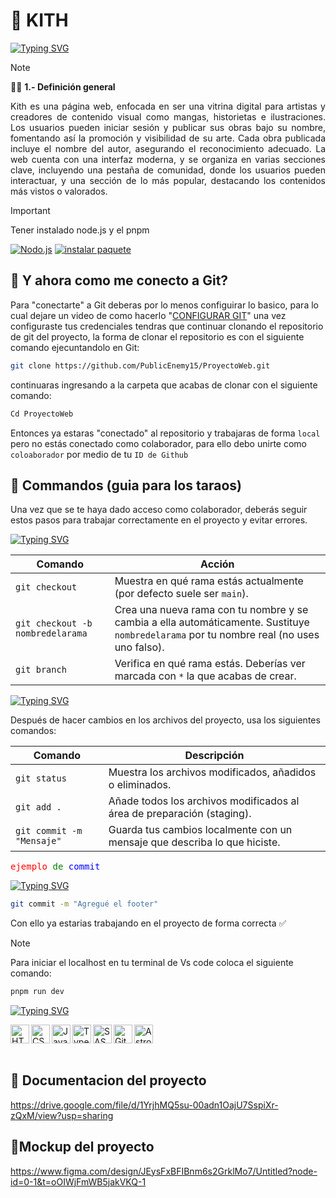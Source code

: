 # 🎲 KITH
<a href="https://git.io/typing-svg"><img src="https://readme-typing-svg.demolab.com?font=Nunito&weight=700&pause=1000&color=B63DEF&width=435&lines=PROYECTO+PARA+TALLER+WEB;DOCENTE%3A+JOSE+ANTONIO+ESPINAL+TEVES" alt="Typing SVG" /></a>

>[!NOTE]
> 🧑‍🚀 **1.- Definición general**
<p align="justify">
Kith es una página web, enfocada en ser una vitrina digital para artistas y creadores de contenido visual como mangas, historietas e ilustraciones. Los usuarios pueden iniciar sesión y publicar sus obras bajo su nombre, fomentando así la promoción y visibilidad de su arte. Cada obra publicada incluye el nombre del autor, asegurando el reconocimiento adecuado. La web cuenta con una interfaz moderna, y se organiza en varias secciones clave, incluyendo una pestaña de comunidad, donde los usuarios pueden interactuar, y una sección de lo más popular, destacando los contenidos más vistos o valorados.
</p>

>[!IMPORTANT]
>Tener instalado node.js y el pnpm
>
<a href="https://nodejs.org/" rel="nofollow"><img src="https://camo.githubusercontent.com/ab2f6071dd849b60b0ac1934c145fdd092baf9e69363d8c804abc6f00a0d5538/68747470733a2f2f637573746f6d2d69636f6e2d6261646765732e64656d6f6c61622e636f6d2f62616467652f2d4e6f64652e6a732d3333393933333f7374796c653d666f722d7468652d6261646765266c6f676f3d6e6f64652e6a73266c6f676f436f6c6f723d7768697465" alt="Nodo.js" data-canonical-src="https://custom-icon-badges.demolab.com/badge/-Node.js-339933?style=for-the-badge&amp;logo=node.js&amp;logoColor=white" style="max-width: 100%;"></a>
<a href="https://pnpm.io/installation" rel="nofollow"><img src="https://camo.githubusercontent.com/047d735a434305f169d2e737eed3491fb6b784396b7ca3ff6d6f9fe09c38b8a6/68747470733a2f2f637573746f6d2d69636f6e2d6261646765732e64656d6f6c61622e636f6d2f62616467652f2d496e7374616c6c2532305061636b6167652d676f6c643f7374796c653d666f722d7468652d6261646765266c6f676f3d7061636b616765266c6f676f436f6c6f723d626c61636b" alt="instalar paquete" data-canonical-src="https://custom-icon-badges.demolab.com/badge/-Install%20Package-gold?style=for-the-badge&amp;logo=package&amp;logoColor=black" style="max-width: 100%;"></a>

## 🧞 Y ahora como me conecto a Git?
<p dir="auto">Para "conectarte" a Git deberas por lo menos configuirar lo basico, para lo cual dejare un video de como hacerlo "<a href="https://youtu.be/VdGzPZ31ts8?si=Dqdt-xA1JGxn8-KS&t=502" rel="nofollow">CONFIGURAR GIT</a>" una vez configuraste tus credenciales tendras que continuar clonando el repositorio de git del proyecto, la forma de clonar el repositorio es con el siguiente comando ejecuntandolo en Git:</p>

```sh
git clone https://github.com/PublicEnemy15/ProyectoWeb.git
```
continuaras ingresando a la carpeta que acabas de clonar con el siguiente comando:

```sh
Cd ProyectoWeb
```
Entonces ya estaras "conectado" al repositorio y trabajaras de forma `local`  pero no estás conectado como colaborador, para ello debo unirte como `coloaborador` por medio de tu `ID de Github`

## 🤖 Commandos (guia para los taraos)

Una vez que se te haya dado acceso como colaborador, deberás seguir estos pasos para trabajar correctamente en el proyecto y evitar errores.

<a href="https://git.io/typing-svg"><img src="https://readme-typing-svg.demolab.com?font=Nunito&weight=700&pause=1000&color=09FF96&width=435&lines=%F0%9F%90%B8+Comandos+iniciales" alt="Typing SVG" /></a>

| Comando                               | Acción                                                                 |
|---------------------------------------|------------------------------------------------------------------------|
| `git checkout`                        | Muestra en qué rama estás actualmente (por defecto suele ser `main`). |
| `git checkout -b nombredelarama`     | Crea una nueva rama con tu nombre y se cambia a ella automáticamente. Sustituye `nombredelarama` por tu nombre real (no uses uno falso). |
| `git branch`                          | Verifica en qué rama estás. Deberías ver marcada con `*` la que acabas de crear. |


<a href="https://git.io/typing-svg"><img src="https://readme-typing-svg.demolab.com?font=Nunito&weight=700&pause=1000&color=04AAFF&width=435&lines=%F0%9F%94%84+Guardar+y+preparar+cambios" alt="Typing SVG" /></a>

Después de hacer cambios en los archivos del proyecto, usa los siguientes comandos:

| Comando                  | Descripción                                                                 |
|--------------------------|-----------------------------------------------------------------------------|
| `git status`             | Muestra los archivos modificados, añadidos o eliminados.                    |
| `git add .`              | Añade todos los archivos modificados al área de preparación (staging).      |
| `git commit -m "Mensaje"`| Guarda tus cambios localmente con un mensaje que describa lo que hiciste.   |

<a href="#" style="text-decoration: none; font-family: monospace;"> <span style="color: red;">ejemplo</span> <span style="color: green;"> de</span> <span style="color: blue;"> commit</span> </a>

<a href="https://git.io/typing-svg"><img src="https://readme-typing-svg.demolab.com?font=Nunito&weight=700&pause=1000&color=FF004B&width=435&lines=%F0%9F%94%B4+Ejemplo+de+commit" alt="Typing SVG" /></a>

```sh
git commit -m "Agregué el footer"
```
Con ello ya estarias trabajando en el proyecto de forma correcta ✅

>[!NOTE]
>Para iniciar el localhost en tu terminal de Vs code coloca el siguiente comando:
```sh
pnpm run dev
```

<a href="https://git.io/typing-svg">
  <img 
    src="https://readme-typing-svg.demolab.com?font=Nunito&weight=700&pause=1000&color=FFC500&width=435&lines=%F0%9F%9F%A8+Tecnologias+usadas+para+el+proyecto%3A" 
    alt="Typing SVG" 
  />
</a>

<img 
  align="left" 
  alt="HTML" 
  title="HTML" 
  width="30px" 
  src="https://cdn.jsdelivr.net/gh/devicons/devicon@latest/icons/html5/html5-original.svg" 
/>
&nbsp;
<img 
  align="left" 
  alt="CSS" 
  title="CSS" 
  width="30px" 
  src="https://cdn.jsdelivr.net/gh/devicons/devicon@latest/icons/css3/css3-original.svg" 
/>
&nbsp;
<img 
  align="left" 
  alt="JavaScript" 
  title="JavaScript" 
  width="30px" 
  src="https://cdn.jsdelivr.net/gh/devicons/devicon@latest/icons/javascript/javascript-original.svg" 
/>
&nbsp;
<img 
  align="left" 
  alt="TypeScript" 
  title="TypeScript" 
  width="30px" 
  src="https://cdn.jsdelivr.net/gh/devicons/devicon@latest/icons/typescript/typescript-original.svg" 
/>
&nbsp;
<img 
  align="left" 
  alt="SASS" 
  title="SASS" 
  width="30px" 
  src="https://cdn.jsdelivr.net/gh/devicons/devicon@latest/icons/sass/sass-original.svg" 
/>
&nbsp;
<img 
  align="left" 
  alt="Git" 
  title="Git" 
  width="30px" 
  src="https://cdn.jsdelivr.net/gh/devicons/devicon@latest/icons/git/git-original.svg" 
/>
&nbsp;
<img 
  align="left" 
  alt="Astro" 
  title="Astro" 
  width="30px" 
  src="https://cdn.jsdelivr.net/gh/devicons/devicon@latest/icons/astro/astro-original.svg" 
/>

<br/>

## 📕 Documentacion del proyecto

https://drive.google.com/file/d/1YrjhMQ5su-00adn1OajU7SspiXr-zQxM/view?usp=sharing

## 🦎Mockup del proyecto

https://www.figma.com/design/JEysFxBFIBnm6s2GrklMo7/Untitled?node-id=0-1&t=oOIWjFmWB5jakVKQ-1
